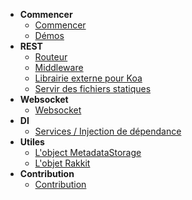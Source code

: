 - **Commencer**
  - [Commencer](fr/GettingStarted.md)
  - [Démos](fr/Demos.md)
- **REST**
  - [Routeur](fr/Router.md)
  - [Middleware](fr/Middleware.md)
  - [Librairie externe pour Koa](fr/MiddlewaresKoa.md)
  - [Servir des fichiers statiques](fr/ServingStaticFiles.md)
- **Websocket**
  - [Websocket](fr/Websocket.md)
- **DI**
  - [Services / Injection de dépendance](fr/DI.md)
- **Utiles**
  - [L'object MetadataStorage](fr/MetadataStorage.md)
  - [L'objet Rakkit](fr/RakkitObject.md)
- **Contribution**
  - [Contribution](fr/Contributing.md)
